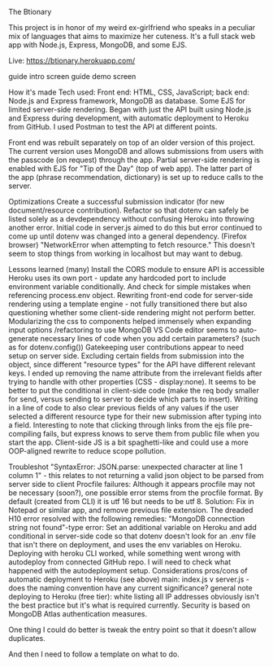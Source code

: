 The Btionary

This project is in honor of my weird ex-girlfriend who speaks in a peculiar mix of languages that aims to maximize her cuteness. It's a full stack web app with Node.js, Express, MongoDB, and some EJS.

Live: https://btionary.herokuapp.com/

guide intro screen guide demo screen

How it's made
Tech used: Front end: HTML, CSS, JavaScript; back end: Node.js and Express framework, MongoDB as database. Some EJS for limited server-side rendering. Began with just the API built using Node.js and Express during development, with automatic deployment to Heroku from GitHub. I used Postman to test the API at different points.

Front end was rebuilt separately on top of an older version of this project. The current version uses MongoDB and allows submissions from users with the passcode (on request) through the app. Partial server-side rendering is enabled with EJS for "Tip of the Day" (top of web app). The latter part of the app (phrase recommendation, dictionary) is set up to reduce calls to the server.

Optimizations
Create a successful submission indicator (for new document/resource contribution).
Refactor so that dotenv can safely be listed solely as a devdependency without confusing Heroku into throwing another error. Initial code in server.js aimed to do this but error continued to come up until dotenv was changed into a general dependency.
(Firefox browser) "NetworkError when attempting to fetch resource." This doesn't seem to stop things from working in localhost but may want to debug.

Lessons learned (many)
Install the CORS module to ensure API is accessible
Heroku uses its own port - update any hardcoded port to include environment variable conditionally. And check for simple mistakes when referencing process.env object.
Rewriting front-end code for server-side rendering using a template engine - not fully transitioned there but also questioning whether some client-side rendering might not perform better.
Modularizing the css to components helped immensely when expanding input options /refactoring to use MongoDB
VS Code editor seems to auto-generate necessary lines of code when you add certain parameters? (such as for dotenv.config())
Gatekeeping user contributions appear to need setup on server side.
Excluding certain fields from submission into the object, since different "resource types" for the API have different relevant keys.
I ended up removing the name attribute from the irrelevant fields after trying to handle with other properties (CSS - display:none). It seems to be better to put the conditional in client-side code (make the req body smaller for send, versus sending to server to decide which parts to insert).
Writing in a line of code to also clear previous fields of any values if the user selected a different resource type for their new submission after typing into a field.
Interesting to note that clicking through links from the ejs file pre-compiling fails, but express knows to serve them from public file when you start the app.
Client-side JS is a bit spaghetti-like and could use a more OOP-aligned rewrite to reduce scope pollution.

Troubleshot
"SyntaxError: JSON.parse: unexpected character at line 1 column 1" - this relates to not returning a valid json object to be parsed from server side to client
Procfile failures: Although it appears procfile may not be necessary (soon?), one possible error stems from the procfile format. By default (created from CLI) it is utf 16 but needs to be utf 8. Solution: Fix in Notepad or similar app, and remove previous file extension.
The dreaded H10 error resolved with the following remedies:
"MongoDB connection string not found"-type error: Set an additional variable on Heroku and add conditional in server-side code so that dotenv doesn't look for an .env file that isn't there on deployment, and uses the env variables on Heroku.
Deploying with heroku CLI worked, while something went wrong with autodeploy from connected GitHub repo. I will need to check what happened with the autodeployment setup.
Considerations
pros/cons of automatic deployment to Heroku (see above)
main: index.js v server.js - does the naming convention have any current significance?
general note deploying to Heroku (free tier): white listing all IP addresses obviously isn't the best practice but it's what is required currently. Security is based on MongoDB Atlas authentication measures.




One thing I could do better is tweak the entry point so that it doesn't allow duplicates.

And then I need to follow a template on what to do.